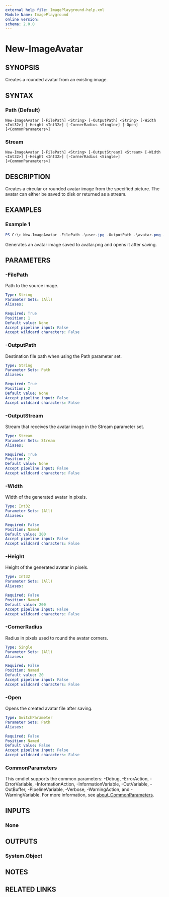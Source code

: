 ```yaml
---
external help file: ImagePlayground-help.xml
Module Name: ImagePlayground
online version:
schema: 2.0.0
---
```


# New-ImageAvatar

## SYNOPSIS
Creates a rounded avatar from an existing image.

## SYNTAX

### Path (Default)
```
New-ImageAvatar [-FilePath] <String> [-OutputPath] <String> [-Width <Int32>] [-Height <Int32>] [-CornerRadius <Single>] [-Open] [<CommonParameters>]
```

### Stream
```
New-ImageAvatar [-FilePath] <String> [-OutputStream] <Stream> [-Width <Int32>] [-Height <Int32>] [-CornerRadius <Single>] [<CommonParameters>]
```

## DESCRIPTION
Creates a circular or rounded avatar image from the specified picture. The avatar can either be saved to disk or returned as a stream.

## EXAMPLES

### Example 1
```powershell
PS C:\> New-ImageAvatar -FilePath .\user.jpg -OutputPath .\avatar.png -Open
```
Generates an avatar image saved to avatar.png and opens it after saving.

## PARAMETERS

### -FilePath
Path to the source image.

```yaml
Type: String
Parameter Sets: (All)
Aliases:

Required: True
Position: 1
Default value: None
Accept pipeline input: False
Accept wildcard characters: False
```

### -OutputPath
Destination file path when using the Path parameter set.

```yaml
Type: String
Parameter Sets: Path
Aliases:

Required: True
Position: 2
Default value: None
Accept pipeline input: False
Accept wildcard characters: False
```

### -OutputStream
Stream that receives the avatar image in the Stream parameter set.

```yaml
Type: Stream
Parameter Sets: Stream
Aliases:

Required: True
Position: 2
Default value: None
Accept pipeline input: False
Accept wildcard characters: False
```

### -Width
Width of the generated avatar in pixels.

```yaml
Type: Int32
Parameter Sets: (All)
Aliases:

Required: False
Position: Named
Default value: 200
Accept pipeline input: False
Accept wildcard characters: False
```

### -Height
Height of the generated avatar in pixels.

```yaml
Type: Int32
Parameter Sets: (All)
Aliases:

Required: False
Position: Named
Default value: 200
Accept pipeline input: False
Accept wildcard characters: False
```

### -CornerRadius
Radius in pixels used to round the avatar corners.

```yaml
Type: Single
Parameter Sets: (All)
Aliases:

Required: False
Position: Named
Default value: 20
Accept pipeline input: False
Accept wildcard characters: False
```

### -Open
Opens the created avatar file after saving.

```yaml
Type: SwitchParameter
Parameter Sets: Path
Aliases:

Required: False
Position: Named
Default value: False
Accept pipeline input: False
Accept wildcard characters: False
```

### CommonParameters
This cmdlet supports the common parameters: -Debug, -ErrorAction, -ErrorVariable, -InformationAction, -InformationVariable, -OutVariable, -OutBuffer, -PipelineVariable, -Verbose, -WarningAction, and -WarningVariable. For more information, see [about_CommonParameters](http://go.microsoft.com/fwlink/?LinkID=113216).

## INPUTS

### None

## OUTPUTS

### System.Object

## NOTES

## RELATED LINKS
